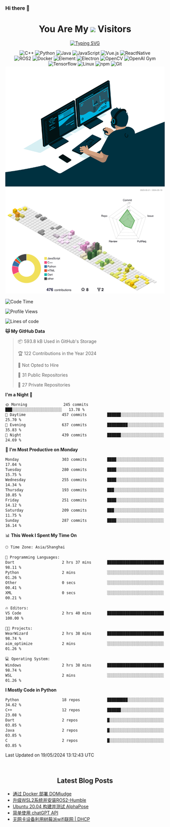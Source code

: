 ### Hi there 👋

<div align="center">
  <h1>
    You Are My <img src="https://profile-counter.glitch.me/fateryu/count.svg"> Visitors
  </h1>
  <!--<img align="center" src="https://github-readme-stats-git-masterrstaa-rickstaa.vercel.app/api?username=FaterYU&show_icons=true&count_private=true"/>-->

  <a href="https://git.io/typing-svg"><img src="https://readme-typing-svg.demolab.com?font=Fira+Code&pause=500&center=true&vCenter=true&random=false&width=435&lines=Talk+is+cheap.+Show+me+the+code." alt="Typing SVG" /></a>

  <img src="https://img.shields.io/badge/C++-512BD4?style=flat-square&logo=cplusplus&logoColor=ffffff" alt="C++">
  <img src="https://img.shields.io/badge/-Python-37A6AB?style=flat-square&logo=python&logoColor=ffffff" alt="Python">
  <img src="https://img.shields.io/badge/-Java-007396?style=flat-square&logo=java&logoColor=ffffff" alt="Java">
  <img src="https://img.shields.io/badge/JavaScript-F7DF1E?style=flat-square&logo=JavaScript&logoColor=ffffff" alt="JavaScript">
  <img src="https://img.shields.io/badge/-Vue.js-4FC08D?style=flat-square&logo=Vue.js&logoColor=ffffff" alt="Vue.js">
  <img src="https://img.shields.io/badge/ReactNative-813144?style=flat-square&logo=react&logoColor=ffffff" alt="ReactNative">
  </br>
  <img src="https://img.shields.io/badge/-ROS2-8DD6F9?style=flat-square&logo=ros&logoColor=ffffff" alt="ROS2">
  <img src="https://img.shields.io/badge/Docker-2496ED?style=flat-square&logo=docker&logoColor=ffffff" alt="Docker">
  <img src="https://img.shields.io/badge/-Element-02845A?style=flat-square&logo=electron&logoColor=ffffff" alt="Element">
  <img src="https://img.shields.io/badge/-Electron-002D71?style=flat-square&logo=element&logoColor=ffffff" alt="Electron">
  <img src="https://img.shields.io/badge/-OpenCV-361522?style=flat-square&logo=opencv&logoColor=ffffff" alt="OpenCV">
  <img src="https://img.shields.io/badge/-OpenAIGym-91302E?style=flat-square&logo=openaigym&logoColor=ffffff" alt="OpenAI Gym">
  </br>
  <img src="https://img.shields.io/badge/-Tensorflow-204366?style=flat-square&logo=tensorflow&logoColor=ffffff" alt="Tensorflow">
  <img src="https://img.shields.io/badge/-Linux-333333?style=flat-square&logo=linux&logoColor=white" alt="Linux">
  <img src="https://img.shields.io/badge/-NPM-CB3837?style=flat-square&logo=npm&logoColor=white" alt="npm">
  <img src="https://img.shields.io/badge/-Git-f05032?style=flat-square&logo=git&logoColor=white" alt="Git">
  </br>
  <img alt="GIF" src="./code.gif?raw=true" />
  </br>
  <!--<img src="https://github-readme-stats.vercel.app/api/top-langs/?username=fateryu&hide=HTML&langs_count=5">-->
  <img src="./profile-3d-contrib/profile-south-season-animate.svg">
  </br>
</div>

<!--START_SECTION:waka-->
![Code Time](http://img.shields.io/badge/Code%20Time-289%20hrs%2021%20mins-blue)

![Profile Views](http://img.shields.io/badge/Profile%20Views-2-blue)

![Lines of code](https://img.shields.io/badge/From%20Hello%20World%20I%27ve%20Written-13.5%20million%20lines%20of%20code-blue)

**🐱 My GitHub Data** 

> 📦 593.8 kB Used in GitHub's Storage 
 > 
> 🏆 122 Contributions in the Year 2024
 > 
> 🚫 Not Opted to Hire
 > 
> 📜 31 Public Repositories 
 > 
> 🔑 27 Private Repositories 
 > 
**I'm a Night 🦉** 

```text
🌞 Morning                245 commits         ███░░░░░░░░░░░░░░░░░░░░░░   13.78 % 
🌆 Daytime                457 commits         ██████░░░░░░░░░░░░░░░░░░░   25.70 % 
🌃 Evening                637 commits         █████████░░░░░░░░░░░░░░░░   35.83 % 
🌙 Night                  439 commits         ██████░░░░░░░░░░░░░░░░░░░   24.69 % 
```
📅 **I'm Most Productive on Monday** 

```text
Monday                   303 commits         ████░░░░░░░░░░░░░░░░░░░░░   17.04 % 
Tuesday                  280 commits         ████░░░░░░░░░░░░░░░░░░░░░   15.75 % 
Wednesday                255 commits         ████░░░░░░░░░░░░░░░░░░░░░   14.34 % 
Thursday                 193 commits         ███░░░░░░░░░░░░░░░░░░░░░░   10.85 % 
Friday                   251 commits         ████░░░░░░░░░░░░░░░░░░░░░   14.12 % 
Saturday                 209 commits         ███░░░░░░░░░░░░░░░░░░░░░░   11.75 % 
Sunday                   287 commits         ████░░░░░░░░░░░░░░░░░░░░░   16.14 % 
```


📊 **This Week I Spent My Time On** 

```text
🕑︎ Time Zone: Asia/Shanghai

💬 Programming Languages: 
Dart                     2 hrs 37 mins       █████████████████████████   98.11 % 
Python                   2 mins              ░░░░░░░░░░░░░░░░░░░░░░░░░   01.26 % 
Other                    0 secs              ░░░░░░░░░░░░░░░░░░░░░░░░░   00.41 % 
XML                      0 secs              ░░░░░░░░░░░░░░░░░░░░░░░░░   00.21 % 

🔥 Editors: 
VS Code                  2 hrs 40 mins       █████████████████████████   100.00 % 

🐱‍💻 Projects: 
WearWizard               2 hrs 38 mins       █████████████████████████   98.74 % 
aim_optimize             2 mins              ░░░░░░░░░░░░░░░░░░░░░░░░░   01.26 % 

💻 Operating System: 
Windows                  2 hrs 38 mins       █████████████████████████   98.74 % 
WSL                      2 mins              ░░░░░░░░░░░░░░░░░░░░░░░░░   01.26 % 
```

**I Mostly Code in Python** 

```text
Python                   18 repos            █████████░░░░░░░░░░░░░░░░   34.62 % 
C++                      12 repos            ██████░░░░░░░░░░░░░░░░░░░   23.08 % 
Dart                     2 repos             █░░░░░░░░░░░░░░░░░░░░░░░░   03.85 % 
Java                     2 repos             █░░░░░░░░░░░░░░░░░░░░░░░░   03.85 % 
C                        2 repos             █░░░░░░░░░░░░░░░░░░░░░░░░   03.85 % 
```




 Last Updated on 19/05/2024 13:12:43 UTC
<!--END_SECTION:waka-->

<div align="center">
  </br>
  <h2>
    Latest Blog Posts
  </h2>
</div>

<!-- BLOGPOSTS:START -->
- [通过 Docker 部署 DOMjudge](https://fater.top/record/domjudge-docker-config/)
- [升级WSL2系统并安装ROS2-Humble](https://fater.top/record/upgrade-wsl-system-install-ros2-humble/)
- [Ubuntu 20.04 构建并测试 AlphaPose](https://fater.top/usage/build-test-alphapose/)
- [简单使用 chatGPT API](https://fater.top/usage/use-chatgpt-api/)
- [无网卡设备利用树莓派wifi联网 | DHCP](https://fater.top/record/raspi-relay-wifi/)
<!-- BLOGPOSTS:END -->
